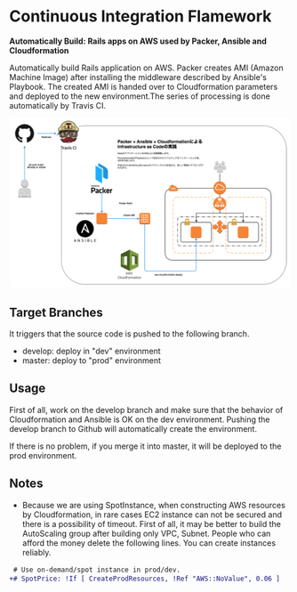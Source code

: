 # Continuous Integration Flamework

**Automatically Build: Rails apps on AWS used by Packer, Ansible and Cloudformation**

Automatically build Rails application on AWS.
Packer creates AMI (Amazon Machine Image) after installing the middleware described by Ansible's Playbook.
The created AMI is handed over to Cloudformation parameters and deployed to the new environment.The series of processing is done automatically by Travis CI.

![デプロイの流れ](draw.io/flow.png)

## Target Branches

It triggers that the source code is pushed to the following branch.

- develop: deploy in "dev" environment
- master: deploy to "prod" environment

## Usage

First of all, work on the develop branch and make sure that the behavior of Cloudformation and Ansible is OK on the dev environment. Pushing the develop branch to Github will automatically create the environment.

If there is no problem, if you merge it into master, it will be deployed to the prod environment.

## Notes

- Because we are using SpotInstance, when constructing AWS resources by Cloudformation, in rare cases EC2 instance can not be secured and there is a possibility of timeout. First of all, it may be better to build the AutoScaling group after building only VPC, Subnet. People who can afford the money delete the following lines. You can create instances reliably.
```diff
 # Use on-demand/spot instance in prod/dev.
+# SpotPrice: !If [ CreateProdResources, !Ref "AWS::NoValue", 0.06 ]
```
